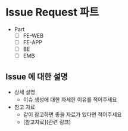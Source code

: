 # Issue Request 파트

- Part
  - [ ] FE-WEB
  - [ ] FE-APP
  - [ ] BE
  - [ ] EMB

## Issue 에 대한 설명

- 상세 설명
  - 이슈 생성에 대한 자세한 이유를 적어주세요
- 참고 자료
  - 같이 참고하면 좋을 자료가 있다면 적어주세요
  - [참고자료](관련 링크)
